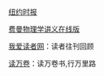 [纽约时报](https://www.nytimes.com/)

[费曼物理学讲义在线版](http://www.feynmanlectures.caltech.edu/)

[我爱读者网](http://www.52duzhe.com)：读者往刊回顾  

[读万卷](https://www.duwanjuan.cn/)：读万卷书,行万里路  


[]()
[]()
[]()
[]()
[]()
[]()
[]()
[]()
[]()
[]()
[]()
[]()
[]()
[]()
[]()